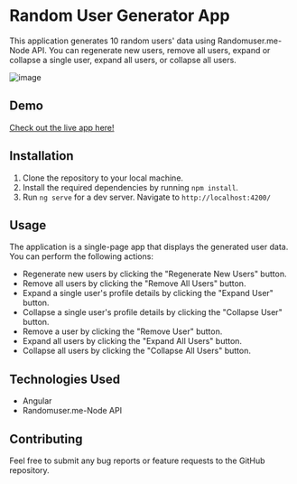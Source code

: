 # Random User Generator App

This application generates 10 random users' data using Randomuser.me-Node API. You can regenerate new users, remove all users, expand or collapse a single user, expand all users, or collapse all users.

![image](https://github.com/adaheeye/random-user-generator/assets/11170665/996836ef-65b4-46b2-83a7-80ee7e41a001)


## Demo
[Check out the live app here!](https://adaheeye.github.io/random-user-generator/)

## Installation

1. Clone the repository to your local machine.
2. Install the required dependencies by running `npm install`.
3. Run `ng serve` for a dev server. Navigate to `http://localhost:4200/`

## Usage

The application is a single-page app that displays the generated user data. You can perform the following actions:

- Regenerate new users by clicking the "Regenerate New Users" button.
- Remove all users by clicking the "Remove All Users" button.
- Expand a single user's profile details by clicking the "Expand User" button.
- Collapse a single user's profile details by clicking the "Collapse User" button.
- Remove a user by clicking the "Remove User" button.
- Expand all users by clicking the "Expand All Users" button.
- Collapse all users by clicking the "Collapse All Users" button.

## Technologies Used

- Angular
- Randomuser.me-Node API

## Contributing

Feel free to submit any bug reports or feature requests to the GitHub repository.

